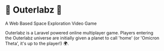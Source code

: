 # 🌌 Outerlabz 📡
A Web Based Space Exploration Video Game 

Outerlabz is a Laravel powered online multiplayer game. Players entering the Outerlabz universe
are initially given a planet to call 'home' (or 'Omicron Theta', it's up to the player!) 🌍.
